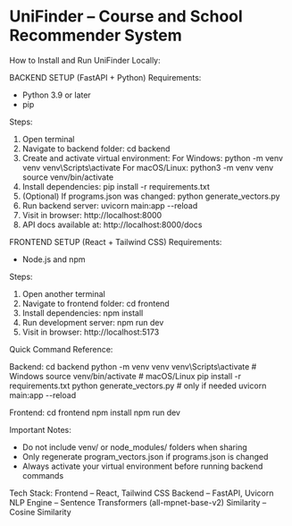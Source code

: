 # UniFinder – Course and School Recommender System


How to Install and Run UniFinder Locally:

BACKEND SETUP (FastAPI + Python)
Requirements:
- Python 3.9 or later
- pip

Steps:
1. Open terminal
2. Navigate to backend folder:
   cd backend
3. Create and activate virtual environment:
   For Windows:
     python -m venv venv
     venv\Scripts\activate
   For macOS/Linux:
     python3 -m venv venv
     source venv/bin/activate
4. Install dependencies:
   pip install -r requirements.txt
5. (Optional) If programs.json was changed:
   python generate_vectors.py
6. Run backend server:
   uvicorn main:app --reload
7. Visit in browser:
   http://localhost:8000
8. API docs available at:
   http://localhost:8000/docs

FRONTEND SETUP (React + Tailwind CSS)
Requirements:
- Node.js and npm

Steps:
1. Open another terminal
2. Navigate to frontend folder:
   cd frontend
3. Install dependencies:
   npm install
4. Run development server:
   npm run dev
5. Visit in browser:
   http://localhost:5173


Quick Command Reference:

Backend:
cd backend
python -m venv venv
venv\Scripts\activate          # Windows
source venv/bin/activate       # macOS/Linux
pip install -r requirements.txt
python generate_vectors.py     # only if needed
uvicorn main:app --reload

Frontend:
cd frontend
npm install
npm run dev

Important Notes:
- Do not include venv/ or node_modules/ folders when sharing
- Only regenerate program_vectors.json if programs.json is changed
- Always activate your virtual environment before running backend commands

Tech Stack:
Frontend – React, Tailwind CSS
Backend – FastAPI, Uvicorn
NLP Engine – Sentence Transformers (all-mpnet-base-v2)
Similarity – Cosine Similarity

